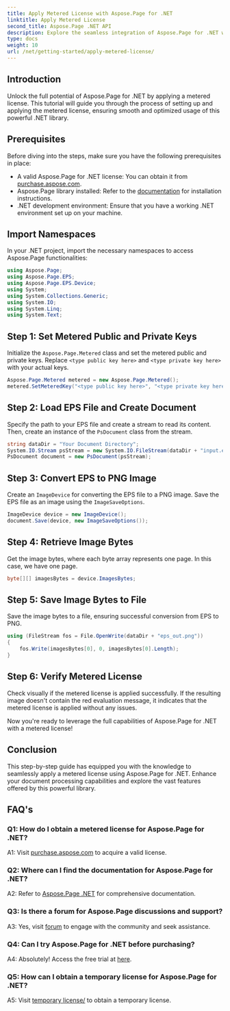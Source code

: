 ```yaml
---
title: Apply Metered License with Aspose.Page for .NET
linktitle: Apply Metered License
second_title: Aspose.Page .NET API
description: Explore the seamless integration of Aspose.Page for .NET with this step-by-step guide on applying a metered license. Optimize document processing effortlessly.
type: docs
weight: 10
url: /net/getting-started/apply-metered-license/
---
```

## Introduction

Unlock the full potential of Aspose.Page for .NET by applying a metered license. This tutorial will guide you through the process of setting up and applying the metered license, ensuring smooth and optimized usage of this powerful .NET library.

## Prerequisites

Before diving into the steps, make sure you have the following prerequisites in place:

- A valid Aspose.Page for .NET license: You can obtain it from [purchase.aspose.com](https://purchase.aspose.com/buy).
- Aspose.Page library installed: Refer to the [documentation](https://reference.aspose.com/page/net/) for installation instructions.
- .NET development environment: Ensure that you have a working .NET environment set up on your machine.

## Import Namespaces

In your .NET project, import the necessary namespaces to access Aspose.Page functionalities:

```csharp
using Aspose.Page;
using Aspose.Page.EPS;
using Aspose.Page.EPS.Device;
using System;
using System.Collections.Generic;
using System.IO;
using System.Linq;
using System.Text;
```

## Step 1: Set Metered Public and Private Keys

Initialize the `Aspose.Page.Metered` class and set the metered public and private keys. Replace `<type public key here>` and `<type private key here>` with your actual keys.

```csharp
Aspose.Page.Metered metered = new Aspose.Page.Metered();
metered.SetMeteredKey("<type public key here>", "<type private key here>");
```

## Step 2: Load EPS File and Create Document

Specify the path to your EPS file and create a stream to read its content. Then, create an instance of the `PsDocument` class from the stream.

```csharp
string dataDir = "Your Document Directory";
System.IO.Stream psStream = new System.IO.FileStream(dataDir + "input.eps", System.IO.FileMode.Open, System.IO.FileAccess.Read);
PsDocument document = new PsDocument(psStream);
```

## Step 3: Convert EPS to PNG Image

Create an `ImageDevice` for converting the EPS file to a PNG image. Save the EPS file as an image using the `ImageSaveOptions`.

```csharp
ImageDevice device = new ImageDevice();
document.Save(device, new ImageSaveOptions());
```

## Step 4: Retrieve Image Bytes

Get the image bytes, where each byte array represents one page. In this case, we have one page.

```csharp
byte[][] imagesBytes = device.ImagesBytes;
```

## Step 5: Save Image Bytes to File

Save the image bytes to a file, ensuring successful conversion from EPS to PNG.

```csharp
using (FileStream fos = File.OpenWrite(dataDir + "eps_out.png"))
{
    fos.Write(imagesBytes[0], 0, imagesBytes[0].Length);
}
```

## Step 6: Verify Metered License

Check visually if the metered license is applied successfully. If the resulting image doesn't contain the red evaluation message, it indicates that the metered license is applied without any issues.

Now you're ready to leverage the full capabilities of Aspose.Page for .NET with a metered license!

## Conclusion

This step-by-step guide has equipped you with the knowledge to seamlessly apply a metered license using Aspose.Page for .NET. Enhance your document processing capabilities and explore the vast features offered by this powerful library.

## FAQ's

### Q1: How do I obtain a metered license for Aspose.Page for .NET?

A1: Visit [purchase.aspose.com](https://purchase.aspose.com/buy) to acquire a valid license.

### Q2: Where can I find the documentation for Aspose.Page for .NET?

A2: Refer to [Aspose.Page .NET](https://reference.aspose.com/page/net/) for comprehensive documentation.

### Q3: Is there a forum for Aspose.Page discussions and support?

A3: Yes, visit [forum](https://forum.aspose.com/c/page/39) to engage with the community and seek assistance.

### Q4: Can I try Aspose.Page for .NET before purchasing?

A4: Absolutely! Access the free trial at [here](https://releases.aspose.com/).

### Q5: How can I obtain a temporary license for Aspose.Page for .NET?

A5: Visit [temporary license/](https://purchase.aspose.com/temporary-license/) to obtain a temporary license.
